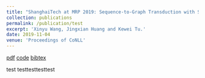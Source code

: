 ```yaml
---
title: "ShanghaiTech at MRP 2019: Sequence-to-Graph Transduction with Second-Order Edge Inference for Cross-Framework Meaning Representation Parsing"
collection: publications
permalink: /publication/test
excerpt: 'Xinyu Wang, Jingxian Huang and Kewei Tu.'
date: 2019-11-04
venue: 'Proceedings of CoNLL'
---
```


[pdf](https://arxiv.org/pdf/1906.07880.pdf)
[code](https://github.com/wangxinyu0922/Second_Order_SDP)
[bibtex](https://www.aclweb.org/anthology/P19-1454.bib)

test testtesttesttest